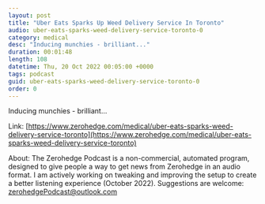 ```yaml
---
layout: post
title: "Uber Eats Sparks Up Weed Delivery Service In Toronto"
audio: uber-eats-sparks-weed-delivery-service-toronto-0
category: medical
desc: "Inducing munchies - brilliant..."
duration: 00:01:48
length: 108
datetime: Thu, 20 Oct 2022 00:05:00 +0000
tags: podcast
guid: uber-eats-sparks-weed-delivery-service-toronto-0
order: 0
---
```

Inducing munchies - brilliant...

Link: [https://www.zerohedge.com/medical/uber-eats-sparks-weed-delivery-service-toronto](https://www.zerohedge.com/medical/uber-eats-sparks-weed-delivery-service-toronto)

About: The Zerohedge Podcast is a non-commercial, automated program, designed to give people a way to get news from Zerohedge in an audio format.  I am actively working on tweaking and improving the setup to create a better listening experience (October 2022).  Suggestions are welcome: [zerohedgePodcast@outlook.com](mailto:zerohedgePodcast@outlook.com)